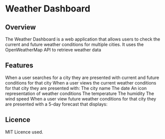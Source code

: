 # Weather Dashboard


## Overview
The Weather Dashboard is a web application that allows users to check the current and future weather conditions for multiple cities. It uses the OpenWeatherMap API to retrieve weather data 

## Features
When a user searches for a city they are presented with current and future conditions for that city
When a user views the current weather conditions for that city they are presented with:
The city name
The date
An icon representation of weather conditions
The temperature
The humidity
The wind speed
When a user view future weather conditions for that city they are presented with a 5-day forecast that displays:

## Licence 

MIT Licence used.